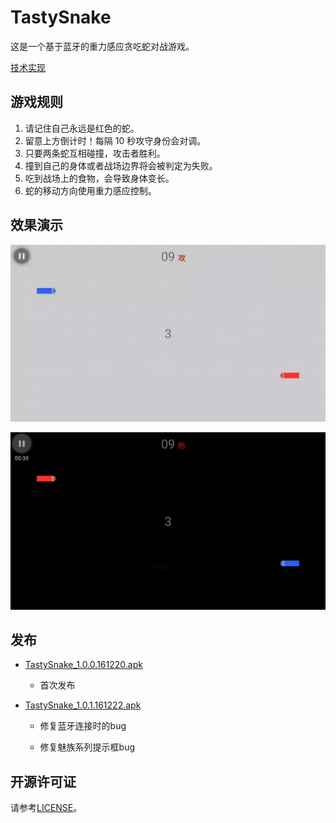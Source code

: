 # TastySnake

这是一个基于蓝牙的重力感应贪吃蛇对战游戏。

[技术实现](./doc/implementation.md)

## 游戏规则

1. 请记住自己永远是红色的蛇。
2. 留意上方倒计时！每隔 10 秒攻守身份会对调。
3. 只要两条蛇互相碰撞，攻击者胜利。
4. 撞到自己的身体或者战场边界将会被判定为失败。
5. 吃到战场上的食物，会导致身体变长。
6. 蛇的移动方向使用重力感应控制。

## 效果演示

![](./doc/img/demo_light.gif)

![](./doc/img/demo_dark.gif)

## 发布

* [TastySnake_1.0.0.161220.apk](./apk/TastySnake_1.0.0.161220.apk)

    * 首次发布

* [TastySnake_1.0.1.161222.apk](./apk/TastySnake_1.0.1.161222.apk)

    * 修复蓝牙连接时的bug

    * 修复魅族系列提示框bug

## 开源许可证

请参考[LICENSE](./LICENSE)。
